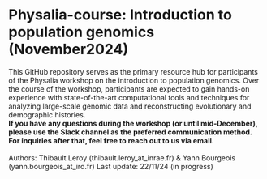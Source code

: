 # Physalia-course: Introduction to population genomics (November2024)
This GitHub repository serves as the primary resource hub for participants of the Physalia workshop on the introduction to population genomics. Over the course of the workshop, participants are expected to gain hands-on experience with state-of-the-art computational tools and techniques for analyzing large-scale genomic data and reconstructing evolutionary and demographic histories.<br>
<b>If you have any questions during the workshop (or until mid-December), please use the Slack channel as the preferred communication method. For inquiries after that, feel free to reach out to us via email.</b><br><br>
Authors: Thibault Leroy (thibault.leroy_at_inrae.fr) & Yann Bourgeois (yann.bourgeois_at_ird.fr)
Last update: 22/11/24 (in progress) 
